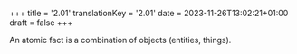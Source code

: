 +++
title = '2.01'
translationKey = '2.01'
date = 2023-11-26T13:02:21+01:00
draft = false
+++

An atomic fact is a combination of objects (entities, things).
